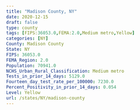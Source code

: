 ```yaml
---
title: "Madison County, NY"
date: 2020-12-15
draft: false
type: county
tags: [FIPS:36053.0,FEMA:2.0,Medium metro,Yellow]
categories: [NY]
County: Madison County
State: NY
FIPS: 36053.0
FEMA_Region: 2.0
Population: 70941.0
NCHS_Urban_Rural_Classification: Medium metro
Tests_in_prior_14_days: 5129.0
Fourteen_day_test_rate_per_100000: 7230.0
Percent_Positivity_in_prior_14_days: 0.054
Level: Yellow
url: /states/NY/madison-county
---
```



